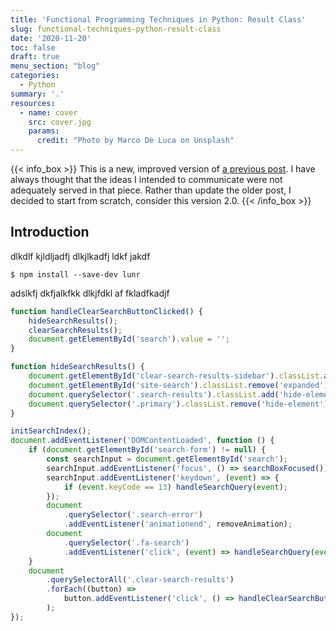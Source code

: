 ```yaml
---
title: 'Functional Programming Techniques in Python: Result Class'
slug: functional-techniques-python-result-class
date: '2020-11-20'
toc: false
draft: true
menu_section: "blog"
categories:
  - Python
summary: '.'
resources:
  - name: cover
    src: cover.jpg
    params:
      credit: "Photo by Marco De Luca on Unsplash"
---
```


{{< info_box >}}
This is a new, improved version of [a previous post](/blog/error-handling-python-result-class/). I have always thought that the ideas I intended to communicate were not adequately served in that piece. Rather than update the older post, I decided to start from scratch, consider this version 2.0.
{{< /info_box >}}

## Introduction

dlkdlf kjldljadfj dlkjlkadfj ldkf jakdf

```shell
$ npm install --save-dev lunr
```

adslkfj dkfjalkfkk dlkjfdkl af fkladfkadjf

```javascript {linenos=table,linenostart=252,hl_lines=["1-12","29-33"]}
function handleClearSearchButtonClicked() {
	hideSearchResults();
	clearSearchResults();
	document.getElementById('search').value = '';
}

function hideSearchResults() {
	document.getElementById('clear-search-results-sidebar').classList.add('hide-element');
	document.getElementById('site-search').classList.remove('expanded');
	document.querySelector('.search-results').classList.add('hide-element');
	document.querySelector('.primary').classList.remove('hide-element');
}

initSearchIndex();
document.addEventListener('DOMContentLoaded', function () {
	if (document.getElementById('search-form') != null) {
		const searchInput = document.getElementById('search');
		searchInput.addEventListener('focus', () => searchBoxFocused());
		searchInput.addEventListener('keydown', (event) => {
			if (event.keyCode == 13) handleSearchQuery(event);
		});
		document
			.querySelector('.search-error')
			.addEventListener('animationend', removeAnimation);
		document
			.querySelector('.fa-search')
			.addEventListener('click', (event) => handleSearchQuery(event));
	}
	document
		.querySelectorAll('.clear-search-results')
		.forEach((button) => 
			button.addEventListener('click', () => handleClearSearchButtonClicked())
		);
});
```